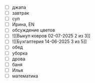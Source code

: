 - [ ] джапа
- [ ] завтрак
- [ ] суп
- [ ] Ирина, EN
- [ ] обсуждение цветов
- [ ] ![[Выкуп ковров 02-07-2025 2 из 3]]
- [ ] ![[Бухгалтерия 14-06-2025 3 из 5]]
- [ ] обед
- [ ] уборка
- [ ] дрова
- [ ] баня
- [ ] Илья
- [ ] математика